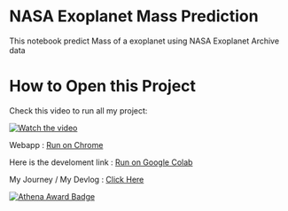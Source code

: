 # NASA Exoplanet Mass Prediction
This notebook predict Mass of a exoplanet using NASA Exoplanet Archive data

# How to Open this Project
Check this video to run all my project:

[![Watch the video](https://img.icons8.com/clouds/100/000000/play.png)](https://hc-cdn.hel1.your-objectstorage.com/s/v3/0a6d6bf5b27523387098e6f5131b0f2872a5377d_demo.mp4)

Webapp : [Run on Chrome](https://exoplanet-mass-prediction.streamlit.app)

Here is the develoment link : [Run on Google Colab](https://colab.research.google.com/github/lucks-13/Exoplanet-Mass-Prediction/blob/main/code.ipynb)

My Journey / My Devlog : [Click Here](https://summer.hackclub.com/projects/13706)

[![Athena Award Badge](https://img.shields.io/endpoint?url=https%3A%2F%2Faward.athena.hackclub.com%2Fapi%2Fbadge)](https://award.athena.hackclub.com?utm_source=readme)






